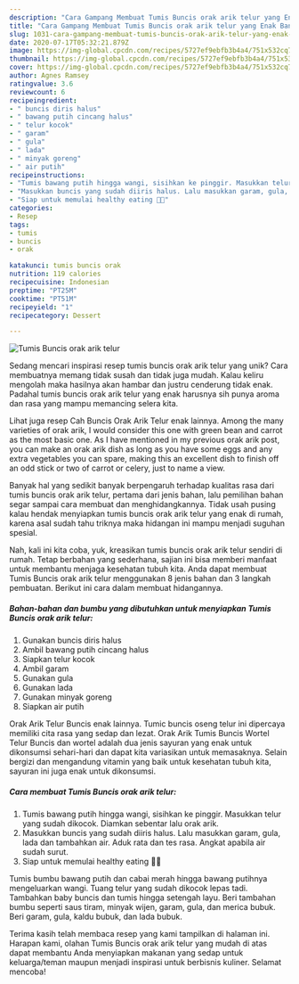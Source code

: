 ```yaml
---
description: "Cara Gampang Membuat Tumis Buncis orak arik telur yang Enak Banget"
title: "Cara Gampang Membuat Tumis Buncis orak arik telur yang Enak Banget"
slug: 1031-cara-gampang-membuat-tumis-buncis-orak-arik-telur-yang-enak-banget
date: 2020-07-17T05:32:21.879Z
image: https://img-global.cpcdn.com/recipes/5727ef9ebfb3b4a4/751x532cq70/tumis-buncis-orak-arik-telur-foto-resep-utama.jpg
thumbnail: https://img-global.cpcdn.com/recipes/5727ef9ebfb3b4a4/751x532cq70/tumis-buncis-orak-arik-telur-foto-resep-utama.jpg
cover: https://img-global.cpcdn.com/recipes/5727ef9ebfb3b4a4/751x532cq70/tumis-buncis-orak-arik-telur-foto-resep-utama.jpg
author: Agnes Ramsey
ratingvalue: 3.6
reviewcount: 6
recipeingredient:
- " buncis diris halus"
- " bawang putih cincang halus"
- " telur kocok"
- " garam"
- " gula"
- " lada"
- " minyak goreng"
- " air putih"
recipeinstructions:
- "Tumis bawang putih hingga wangi, sisihkan ke pinggir. Masukkan telur yang sudah dikocok. Diamkan sebentar lalu orak arik."
- "Masukkan buncis yang sudah diiris halus. Lalu masukkan garam, gula, lada dan tambahkan air. Aduk rata dan tes rasa. Angkat apabila air sudah surut."
- "Siap untuk memulai healthy eating 👌🏻"
categories:
- Resep
tags:
- tumis
- buncis
- orak

katakunci: tumis buncis orak 
nutrition: 119 calories
recipecuisine: Indonesian
preptime: "PT25M"
cooktime: "PT51M"
recipeyield: "1"
recipecategory: Dessert

---
```



![Tumis Buncis orak arik telur](https://img-global.cpcdn.com/recipes/5727ef9ebfb3b4a4/751x532cq70/tumis-buncis-orak-arik-telur-foto-resep-utama.jpg)

Sedang mencari inspirasi resep tumis buncis orak arik telur yang unik? Cara membuatnya memang tidak susah dan tidak juga mudah. Kalau keliru mengolah maka hasilnya akan hambar dan justru cenderung tidak enak. Padahal tumis buncis orak arik telur yang enak harusnya sih punya aroma dan rasa yang mampu memancing selera kita.

Lihat juga resep Cah Buncis Orak Arik Telur enak lainnya. Among the many varieties of orak arik, I would consider this one with green bean and carrot as the most basic one. As I have mentioned in my previous orak arik post, you can make an orak arik dish as long as you have some eggs and any extra vegetables you can spare, making this an excellent dish to finish off an odd stick or two of carrot or celery, just to name a view.

Banyak hal yang sedikit banyak berpengaruh terhadap kualitas rasa dari tumis buncis orak arik telur, pertama dari jenis bahan, lalu pemilihan bahan segar sampai cara membuat dan menghidangkannya. Tidak usah pusing kalau hendak menyiapkan tumis buncis orak arik telur yang enak di rumah, karena asal sudah tahu triknya maka hidangan ini mampu menjadi suguhan spesial.


Nah, kali ini kita coba, yuk, kreasikan tumis buncis orak arik telur sendiri di rumah. Tetap berbahan yang sederhana, sajian ini bisa memberi manfaat untuk membantu menjaga kesehatan tubuh kita. Anda dapat membuat Tumis Buncis orak arik telur menggunakan 8 jenis bahan dan 3 langkah pembuatan. Berikut ini cara dalam membuat hidangannya.

<!--inarticleads1-->

##### Bahan-bahan dan bumbu yang dibutuhkan untuk menyiapkan Tumis Buncis orak arik telur:

1. Gunakan  buncis diris halus
1. Ambil  bawang putih cincang halus
1. Siapkan  telur kocok
1. Ambil  garam
1. Gunakan  gula
1. Gunakan  lada
1. Gunakan  minyak goreng
1. Siapkan  air putih


Orak Arik Telur Buncis enak lainnya. Tumic buncis oseng telur ini dipercaya memiliki cita rasa yang sedap dan lezat. Orak Arik Tumis Buncis Wortel Telur Buncis dan wortel adalah dua jenis sayuran yang enak untuk dikonsumsi sehari-hari dan dapat kita variasikan untuk memasaknya. Selain bergizi dan mengandung vitamin yang baik untuk kesehatan tubuh kita, sayuran ini juga enak untuk dikonsumsi. 

<!--inarticleads2-->

##### Cara membuat Tumis Buncis orak arik telur:

1. Tumis bawang putih hingga wangi, sisihkan ke pinggir. Masukkan telur yang sudah dikocok. Diamkan sebentar lalu orak arik.
1. Masukkan buncis yang sudah diiris halus. Lalu masukkan garam, gula, lada dan tambahkan air. Aduk rata dan tes rasa. Angkat apabila air sudah surut.
1. Siap untuk memulai healthy eating 👌🏻


Tumis bumbu bawang putih dan cabai merah hingga bawang putihnya mengeluarkan wangi. Tuang telur yang sudah dikocok lepas tadi. Tambahkan baby buncis dan tumis hingga setengah layu. Beri tambahan bumbu seperti saus tiram, minyak wijen, garam, gula, dan merica bubuk. Beri garam, gula, kaldu bubuk, dan lada bubuk. 

Terima kasih telah membaca resep yang kami tampilkan di halaman ini. Harapan kami, olahan Tumis Buncis orak arik telur yang mudah di atas dapat membantu Anda menyiapkan makanan yang sedap untuk keluarga/teman maupun menjadi inspirasi untuk berbisnis kuliner. Selamat mencoba!
